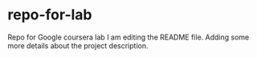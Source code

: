 # repo-for-lab
Repo for Google coursera lab
I am editing the README file. Adding some more details about the project description.
